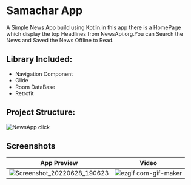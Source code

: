 
# Samachar App
A Simple News App build using Kotlin.in this app there is a HomePage which display the top Headlines from NewsApi.org.You can Search the News and Saved the News Offline to Read.



## Library Included:
- Navigation Component
- Glide
- Room DataBase
- Retrofit

## Project Structure:

![NewsApp click](https://user-images.githubusercontent.com/65075246/176200662-3a7dffac-367d-4b78-b5c1-5655f120b41c.PNG)



## Screenshots
App Preview         |  Video
:-------------------------:|:-------------------------:
![Screenshot_20220628_190623](https://user-images.githubusercontent.com/65075246/176210120-9578ab39-1cd3-4f00-8e15-30f3ab11ee20.png)|![ezgif com-gif-maker](https://user-images.githubusercontent.com/65075246/176210461-2e4f09c0-0b33-42fd-8c56-9444b2e77c8f.gif)





